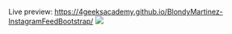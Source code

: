Live preview: https://4geeksacademy.github.io/BlondyMartinez-InstagramFeedBootstrap/
![](https://github.com/4GeeksAcademy/BlondyMartinez-InstagramFeedBootstrap/blob/main/igfeed.gif)
